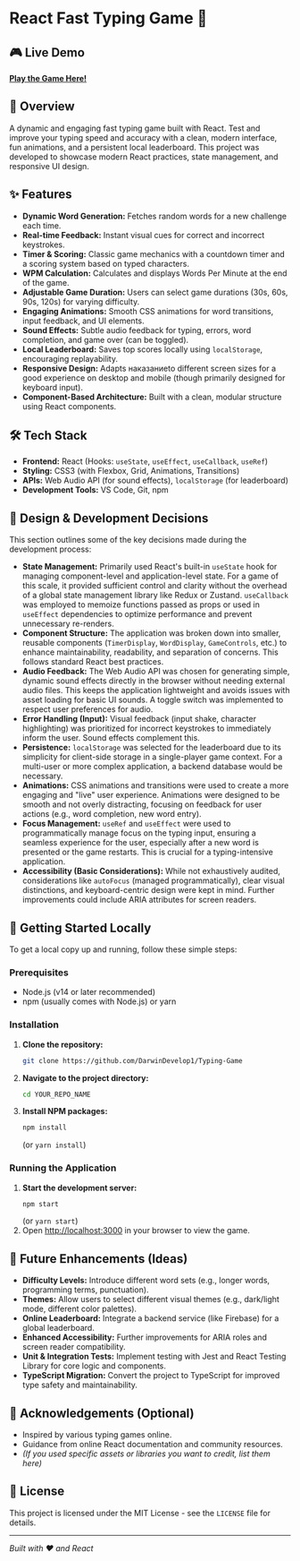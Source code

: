 ﻿# React Fast Typing Game 🚀

## 🎮 Live Demo

[**Play the Game Here!**]("https://DarwinDevelop1.github.io/Typing-Game",)

## 🌟 Overview

A dynamic and engaging fast typing game built with React. Test and improve your typing speed and accuracy with a clean, modern interface, fun animations, and a persistent local leaderboard. This project was developed to showcase modern React practices, state management, and responsive UI design.


## ✨ Features

*   **Dynamic Word Generation:** Fetches random words for a new challenge each time.
*   **Real-time Feedback:** Instant visual cues for correct and incorrect keystrokes.
*   **Timer & Scoring:** Classic game mechanics with a countdown timer and a scoring system based on typed characters.
*   **WPM Calculation:** Calculates and displays Words Per Minute at the end of the game.
*   **Adjustable Game Duration:** Users can select game durations (30s, 60s, 90s, 120s) for varying difficulty.
*   **Engaging Animations:** Smooth CSS animations for word transitions, input feedback, and UI elements.
*   **Sound Effects:** Subtle audio feedback for typing, errors, word completion, and game over (can be toggled).
*   **Local Leaderboard:** Saves top scores locally using `localStorage`, encouraging replayability.
*   **Responsive Design:** Adapts наказаниеto different screen sizes for a good experience on desktop and mobile (though primarily designed for keyboard input).
*   **Component-Based Architecture:** Built with a clean, modular structure using React components.

## 🛠️ Tech Stack

*   **Frontend:** React (Hooks: `useState`, `useEffect`, `useCallback`, `useRef`)
*   **Styling:** CSS3 (with Flexbox, Grid, Animations, Transitions)
*   **APIs:** Web Audio API (for sound effects), `localStorage` (for leaderboard)
*   **Development Tools:** VS Code, Git, npm

## 💭 Design & Development Decisions

This section outlines some of the key decisions made during the development process:

*   **State Management:** Primarily used React's built-in `useState` hook for managing component-level and application-level state. For a game of this scale, it provided sufficient control and clarity without the overhead of a global state management library like Redux or Zustand. `useCallback` was employed to memoize functions passed as props or used in `useEffect` dependencies to optimize performance and prevent unnecessary re-renders.
*   **Component Structure:** The application was broken down into smaller, reusable components (`TimerDisplay`, `WordDisplay`, `GameControls`, etc.) to enhance maintainability, readability, and separation of concerns. This follows standard React best practices.
*   **Audio Feedback:** The Web Audio API was chosen for generating simple, dynamic sound effects directly in the browser without needing external audio files. This keeps the application lightweight and avoids issues with asset loading for basic UI sounds. A toggle switch was implemented to respect user preferences for audio.
*   **Error Handling (Input):** Visual feedback (input shake, character highlighting) was prioritized for incorrect keystrokes to immediately inform the user. Sound effects complement this.
*   **Persistence:** `localStorage` was selected for the leaderboard due to its simplicity for client-side storage in a single-player game context. For a multi-user or more complex application, a backend database would be necessary.
*   **Animations:** CSS animations and transitions were used to create a more engaging and "live" user experience. Animations were designed to be smooth and not overly distracting, focusing on feedback for user actions (e.g., word completion, new word entry).
*   **Focus Management:** `useRef` and `useEffect` were used to programmatically manage focus on the typing input, ensuring a seamless experience for the user, especially after a new word is presented or the game restarts. This is crucial for a typing-intensive application.
*   **Accessibility (Basic Considerations):** While not exhaustively audited, considerations like `autoFocus` (managed programmatically), clear visual distinctions, and keyboard-centric design were kept in mind. Further improvements could include ARIA attributes for screen readers.

## 🚀 Getting Started Locally

To get a local copy up and running, follow these simple steps:

### Prerequisites

*   Node.js (v14 or later recommended)
*   npm (usually comes with Node.js) or yarn

### Installation

1.  **Clone the repository:**
    ```bash
    git clone https://github.com/DarwinDevelop1/Typing-Game
    ```
2.  **Navigate to the project directory:**
    ```bash
    cd YOUR_REPO_NAME
    ```
3.  **Install NPM packages:**
    ```bash
    npm install
    ```
    (or `yarn install`)

### Running the Application

1.  **Start the development server:**
    ```bash
    npm start
    ```
    (or `yarn start`)
2.  Open [http://localhost:3000](http://localhost:3000) in your browser to view the game.

## 🔮 Future Enhancements (Ideas)

*   **Difficulty Levels:** Introduce different word sets (e.g., longer words, programming terms, punctuation).
*   **Themes:** Allow users to select different visual themes (e.g., dark/light mode, different color palettes).
*   **Online Leaderboard:** Integrate a backend service (like Firebase) for a global leaderboard.
*   **Enhanced Accessibility:** Further improvements for ARIA roles and screen reader compatibility.
*   **Unit & Integration Tests:** Implement testing with Jest and React Testing Library for core logic and components.
*   **TypeScript Migration:** Convert the project to TypeScript for improved type safety and maintainability.

## 🙏 Acknowledgements (Optional)

*   Inspired by various typing games online.
*   Guidance from online React documentation and community resources.
*   *(If you used specific assets or libraries you want to credit, list them here)*

## 📄 License

This project is licensed under the MIT License - see the `LICENSE` file for details.

---
*Built with ❤️ and React*
